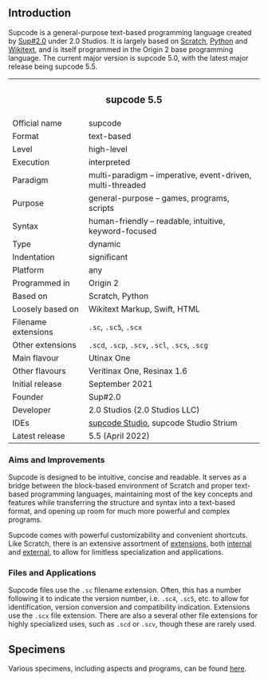 ## Introduction

Supcode is a general-purpose text-based programming language created by [Sup#2.0](https://github.com/Sup2point0) under 2.0 Studios. It is largely based on [Scratch](https://scratch.mit.edu), [Python](https://python.org) and [Wikitext](https://m.mediawiki.org/wiki/Wikitext), and is itself programmed in the Origin 2 base programming language. The current major version is supcode 5.0, with the latest major release being supcode 5.5.

<table>
  <tr>
    <th colspan="2"> <h3> supcode 5.5 </h3> </td>
  </tr>
  <tr>
    <td> Official name </td>
    <td> supcode </td>
  </tr>
  <tr>
    <td> Format </td>
    <td> text-based </td>
  </tr>
  <tr>
    <td> Level </td>
    <td> high-level </td>
  </tr>
  <tr>
    <td> Execution </td>
    <td> interpreted </td>
  </tr>
  <tr>
    <td> Paradigm </td>
    <td> multi-paradigm – imperative, event-driven, multi-threaded </td>
  </tr>
  <tr>
    <td> Purpose </td>
    <td> general-purpose – games, programs, scripts </td>
  </tr>
  <tr>
    <td> Syntax </td>
    <td> human-friendly – readable, intuitive, keyword-focused </td>
  </tr>
  <tr>
    <td> Type </td>
    <td> dynamic </td>
  </tr>
  <tr>
    <td> Indentation </td>
    <td> significant </td>
  </tr>
  <tr>
    <td> Platform </td>
    <td> any </td>
  </tr>
  <tr>
    <td> Programmed in </td>
    <td> Origin 2 </td>
  </tr>
  <tr>
    <td> Based on </td>
    <td> Scratch, Python </td>
  </tr>
  <tr>
    <td> Loosely based on </td>
    <td> Wikitext Markup, Swift, HTML </td>
  </tr>
  <tr>
    <td> Filename extensions </td>
    <td> <code>.sc</code>, <code>.sc5</code>, <code>.scx</code> </td>
  </tr>
  <tr>
    <td> Other extensions </td>
    <td> <code>.scd</code>, <code>.scp</code>, <code>.scv</code>, <code>.scl</code>, <code>.scs</code>, <code>.scg</code> </td>
  </tr>
  <tr>
    <td> Main flavour </td>
    <td> Utinax One </td>
  </tr>
  <tr>
    <td> Other flavours </td>
    <td> Veritinax One, Resinax 1.6 </td>
  </tr>
  <tr>
    <td> Initial release </td>
    <td> September 2021 </td>
  </tr>
  <tr>
    <td> Founder </td>
    <td> Sup#2.0 </td>
  </tr>
  <tr>
    <td> Developer </td>
    <td>  2.0 Studios (2.0 Studios LLC) </td>
  </tr>
  <tr>
    <td> IDEs </td>
    <td> <a href="suplus/supcode%20Studio">supcode Studio</a>, supcode Studio Strium </td>
  </tr>
  <tr>
    <td> Latest release </td>
    <td> 5.5 (April 2022) </td>
  </tr>
</table>

### Aims and Improvements
Supcode is designed to be intuitive, concise and readable. It serves as a bridge between the block-based environment of Scratch and proper text-based programming languages, maintaining most of the key concepts and features while transferring the structure and syntax into a text-based format, and opening up room for much more powerful and complex programs.

Supcode comes with powerful customizability and convenient shortcuts. Like Scratch, there is an extensive assortment of [extensions](extensions), both [internal](extensions/ixtensions) and [external](extensions), to allow for limitless specialization and applications.

### Files and Applications
Supcode files use the `.sc` filename extension. Often, this has a number following it to indicate the version number, i.e. `.sc4`, `.sc5`, etc. to allow for identification, version conversion and compatibility indication. Extensions use the `.scx` file extension. There are also a several other file extensions for highly specialized uses, such as `.scd` or `.scv`, though these are rarely used.


## Specimens
Various specimens, including aspects and programs, can be found [here](/specimens).

